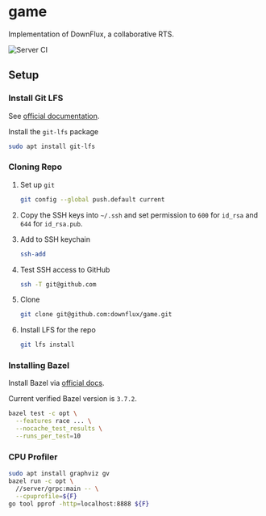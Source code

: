 # game
Implementation of DownFlux, a collaborative RTS.

![Server CI](https://github.com/downflux/game/workflows/Server%20CI/badge.svg?branch=main)

## Setup

### Install Git LFS

See [official documentation](https://git-lfs.github.com/).

Install the `git-lfs` package

```bash
sudo apt install git-lfs
```

### Cloning Repo

1. Set up `git`

   ```bash
   git config --global push.default current
   ```

1. Copy the SSH keys into `~/.ssh` and set permission to `600` for `id_rsa` and
   `644` for `id_rsa.pub`.

1. Add to SSH keychain

   ```bash
   ssh-add
   ```

1. Test SSH access to GitHub

   ```bash
   ssh -T git@github.com
   ```

1. Clone

   ```bash
   git clone git@github.com:downflux/game.git
   ```

1. Install LFS for the repo

   ```bash
   git lfs install
   ```

### Installing Bazel

Install Bazel via
[official docs](https://docs.bazel.build/versions/master/install-ubuntu.html#install-on-ubuntu).

Current verified Bazel version is `3.7.2`.

```bash
bazel test -c opt \
  --features race ... \
  --nocache_test_results \
  --runs_per_test=10
```

### CPU Profiler

```bash
sudo apt install graphviz gv
bazel run -c opt \
  //server/grpc:main -- \
  --cpuprofile=${F}
go tool pprof -http=localhost:8888 ${F}
```
